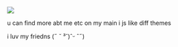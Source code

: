 ![](https://komarev.com/ghpvc/?username=jekosian&label=dooshbeegs&style=flat-square&color=9d4c63&base=7482)

u can find more abt me etc on my main i js like diff themes

i luv my friedns (˶ ˘ ³˘)ˆᵕ ˆ˶)
